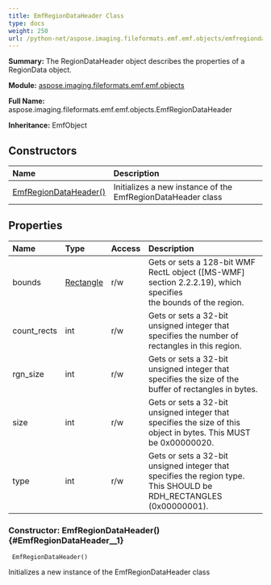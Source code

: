 ```yaml
---
title: EmfRegionDataHeader Class
type: docs
weight: 250
url: /python-net/aspose.imaging.fileformats.emf.emf.objects/emfregiondataheader/
---
```


**Summary:** The RegionDataHeader object describes the properties of a RegionData object.

**Module:** [aspose.imaging.fileformats.emf.emf.objects](/imaging/python-net/aspose.imaging.fileformats.emf.emf.objects/)

**Full Name:** aspose.imaging.fileformats.emf.emf.objects.EmfRegionDataHeader

**Inheritance:** EmfObject

## **Constructors**
| **Name** | **Description** |
| :- | :- |
| [EmfRegionDataHeader()](#EmfRegionDataHeader__1) | Initializes a new instance of the EmfRegionDataHeader class |
## **Properties**
| **Name** | **Type** | **Access** | **Description** |
| :- | :- | :- | :- |
| bounds | [Rectangle](/imaging/python-net/aspose.imaging/rectangle) | r/w | Gets or sets a 128-bit WMF RectL object ([MS-WMF] section 2.2.2.19), which specifies <br/>            the bounds of the region. |
| count_rects | int | r/w | Gets or sets a 32-bit unsigned integer that specifies the number of rectangles in this region. |
| rgn_size | int | r/w | Gets or sets a 32-bit unsigned integer that specifies the size of the buffer of rectangles in bytes. |
| size | int | r/w | Gets or sets a 32-bit unsigned integer that specifies the size of this object in bytes. This MUST be 0x00000020. |
| type | int | r/w | Gets or sets a 32-bit unsigned integer that specifies the region type. This SHOULD be <br/>            RDH_RECTANGLES (0x00000001). |


### Constructor: EmfRegionDataHeader() {#EmfRegionDataHeader__1}


```
 EmfRegionDataHeader() 
```

Initializes a new instance of the EmfRegionDataHeader class

